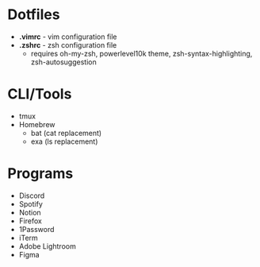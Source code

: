 # Dotfiles

* **.vimrc** - vim configuration file
* **.zshrc** - zsh configuration file
  * requires oh-my-zsh, powerlevel10k theme, zsh-syntax-highlighting, zsh-autosuggestion

# CLI/Tools

* tmux
* Homebrew
  * bat (cat replacement)
  * exa (ls replacement)

# Programs

* Discord
* Spotify
* Notion
* Firefox
* 1Password
* iTerm
* Adobe Lightroom
* Figma
